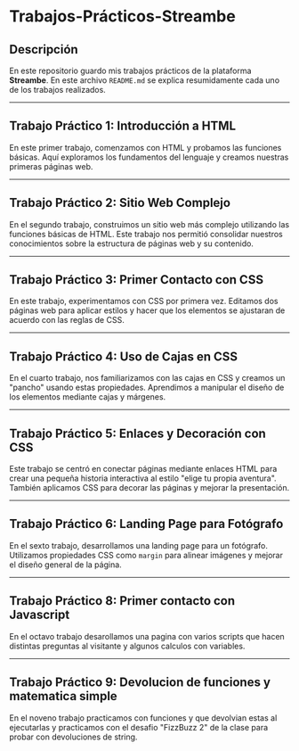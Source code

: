 # Trabajos-Prácticos-Streambe

## Descripción

En este repositorio guardo mis trabajos prácticos de la plataforma **Streambe**. En este archivo `README.md` se explica resumidamente cada uno de los trabajos realizados.

---

## Trabajo Práctico 1: Introducción a HTML

En este primer trabajo, comenzamos con HTML y probamos las funciones básicas. Aquí exploramos los fundamentos del lenguaje y creamos nuestras primeras páginas web.

---

## Trabajo Práctico 2: Sitio Web Complejo

En el segundo trabajo, construimos un sitio web más complejo utilizando las funciones básicas de HTML. Este trabajo nos permitió consolidar nuestros conocimientos sobre la estructura de páginas web y su contenido.

---

## Trabajo Práctico 3: Primer Contacto con CSS

En este trabajo, experimentamos con CSS por primera vez. Editamos dos páginas web para aplicar estilos y hacer que los elementos se ajustaran de acuerdo con las reglas de CSS.

---

## Trabajo Práctico 4: Uso de Cajas en CSS

En el cuarto trabajo, nos familiarizamos con las cajas en CSS y creamos un "pancho" usando estas propiedades. Aprendimos a manipular el diseño de los elementos mediante cajas y márgenes.

---

## Trabajo Práctico 5: Enlaces y Decoración con CSS

Este trabajo se centró en conectar páginas mediante enlaces HTML para crear una pequeña historia interactiva al estilo "elige tu propia aventura". También aplicamos CSS para decorar las páginas y mejorar la presentación.

---


## Trabajo Práctico 6: Landing Page para Fotógrafo

En el sexto trabajo, desarrollamos una landing page para un fotógrafo. Utilizamos propiedades CSS como `margin` para alinear imágenes y mejorar el diseño general de la página.

---

## Trabajo Práctico 8: Primer contacto con Javascript

En el octavo trabajo desarollamos una pagina con varios scripts que hacen distintas preguntas al visitante y algunos calculos con variables.

---

## Trabajo Práctico 9: Devolucion de funciones y matematica simple

En el noveno trabajo practicamos con funciones y que devolvian estas al ejecutarlas y practicamos con el desafio "FizzBuzz 2" de la clase para probar con devoluciones de string.
